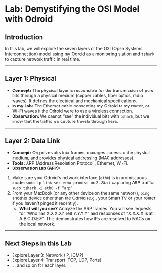 # Lab: Demystifying the OSI Model with Odroid

## Introduction
In this lab, we will explore the seven layers of the OSI (Open Systems Interconnection) model using my Odroid as a monitoring station and `tshark` to capture network traffic in real time.

---

## Layer 1: Physical

* **Concept:** The physical layer is responsible for the transmission of pure bits through a physical medium (copper cables, fiber optics, radio waves). It defines the electrical and mechanical specifications.
* **In my Lab:** The Ethernet cable connecting my Odroid to my router, or Wi-Fi waves if the Odroid were to use a wireless connection.
* **Observation:** We cannot “see” the individual bits with `tshark`, but we know that the traffic we capture travels through here.

---

## Layer 2: Data Link

* **Concept:** Organizes bits into frames, manages access to the physical medium, and provides physical addressing (MAC addresses).
* **Tools:** ARP (Address Resolution Protocol), Ethernet, Wi-Fi.
* **Observation Lab (ARP):**
1.  Make sure your Odroid's network interface (`eth0`) is in promiscuous mode: `sudo ip link set eth0 promisc on`
    2.  Start capturing ARP traffic: `sudo tshark -i eth0 -f “arp”`
3.  From your MacBook (or any other device on the same network), `ping` another device other than the Odroid (e.g., your Smart TV or your router if you haven't pinged it recently).
    * **What will you see?** Analyze the ARP frames. You will see requests for “Who has X.X.X.X? Tell Y.Y.Y.Y” and responses of “X.X.X.X is at A:B:C:D:E:F”. This demonstrates how IPs are resolved to MACs on the local network.

---

## Next Steps in this Lab
* Explore Layer 3: Network (IP, ICMP)
* Explore Layer 4: Transport (TCP, UDP, Ports)
* ... and so on for each layer.

